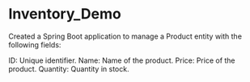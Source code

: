 # Inventory_Demo
Created a Spring Boot application to manage a Product entity with the following fields:

ID: Unique identifier.
Name: Name of the product.
Price: Price of the product.
Quantity: Quantity in stock.
